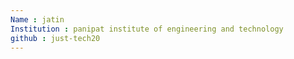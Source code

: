 ```yaml
---
Name : jatin
Institution : panipat institute of engineering and technology
github : just-tech20
---
```

